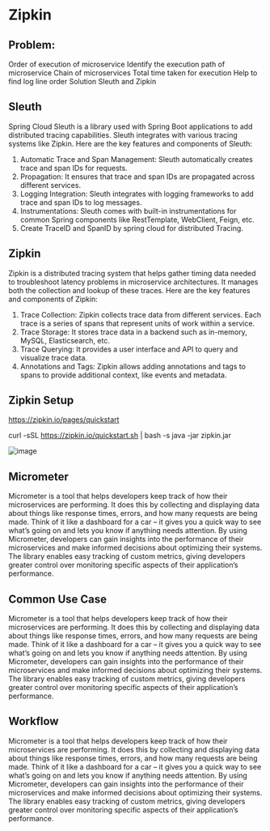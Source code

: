 # Zipkin
## Problem:
Order of execution of microservice 
Identify the execution path of microservice
Chain of microservices
Total time taken for execution 
Help to find log line order
Solution
	Sleuth and Zipkin


## Sleuth
Spring Cloud Sleuth is a library used with Spring Boot applications to add distributed tracing capabilities.
 Sleuth integrates with various tracing systems like Zipkin. Here are the key features and components of Sleuth:
1. Automatic Trace and Span Management: Sleuth automatically creates trace and span IDs for requests.
2. Propagation: It ensures that trace and span IDs are propagated across different services.
3. Logging Integration: Sleuth integrates with logging frameworks to add trace and span IDs to log messages.
4. Instrumentations: Sleuth comes with built-in instrumentations for common Spring components like RestTemplate, WebClient, Feign, etc.
5. Create TraceID and SpanID by spring cloud for distributed Tracing.

## Zipkin 
Zipkin is a distributed tracing system that helps gather timing data needed to troubleshoot latency problems in microservice architectures.
It manages both the collection and lookup of these traces. Here are the key features and components of Zipkin:
1. Trace Collection: Zipkin collects trace data from different services. Each trace is a series of spans that represent units of work within a service.
2. Trace Storage: It stores trace data in a backend such as in-memory, MySQL, Elasticsearch, etc.
3. Trace Querying: It provides a user interface and API to query and visualize trace data.
4. Annotations and Tags: Zipkin allows adding annotations and tags to spans to provide additional context, like events and metadata.

## Zipkin Setup
https://zipkin.io/pages/quickstart

curl -sSL https://zipkin.io/quickstart.sh | bash -s
 java -jar zipkin.jar

 ![image](https://github.com/user-attachments/assets/bc9c93b8-4c97-4d66-9f26-aec21426caaa)


 ## Micrometer
 Micrometer is a tool that helps developers keep track of how their microservices are performing. 
It does this by collecting and displaying data about things like response times, errors, and how many requests are being made. Think of it like a dashboard for a car – it gives you a quick way to see what’s going on and lets you know if anything needs attention.
By using Micrometer, developers can gain insights into the performance of their microservices and make informed decisions about optimizing their systems.
 The library enables easy tracking of custom metrics, giving developers greater control over monitoring specific aspects of their application’s performance.

 ## Common Use Case
 Micrometer is a tool that helps developers keep track of how their microservices are performing. 
It does this by collecting and displaying data about things like response times, errors, and how many requests are being made. Think of it like a dashboard for a car – it gives you a quick way to see what’s going on and lets you know if anything needs attention.
By using Micrometer, developers can gain insights into the performance of their microservices and make informed decisions about optimizing their systems.
 The library enables easy tracking of custom metrics, giving developers greater control over monitoring specific aspects of their application’s performance.


## Workflow
Micrometer is a tool that helps developers keep track of how their microservices are performing. 
It does this by collecting and displaying data about things like response times, errors, and how many requests are being made. Think of it like a dashboard for a car – it gives you a quick way to see what’s going on and lets you know if anything needs attention.
By using Micrometer, developers can gain insights into the performance of their microservices and make informed decisions about optimizing their systems.
 The library enables easy tracking of custom metrics, giving developers greater control over monitoring specific aspects of their application’s performance.
